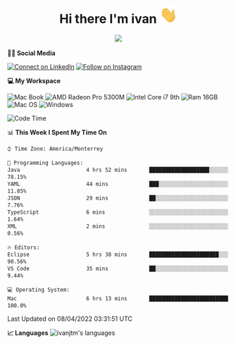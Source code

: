 <h1 align="center">Hi there I'm ivan <img src="https://raw.githubusercontent.com/ABSphreak/ABSphreak/master/gifs/Hi.gif" width="40px" /></h1>
<div align="center">
<img src="http://github-readme-streak-stats.herokuapp.com?user=ivanjtm&hide_border=true&background=00000000&border=FFFFFF00&sideNums=A8A8A8&sideLabels=A8A8A8&currStreakNum=FFC93C&dates=A8A8A8)](https://git.io/streak-stats"/>
</div>

**👦🏻 Social Media**

[![Connect on LinkedIn](https://img.shields.io/badge/LinkedIn-%230077B5.svg?&style=flat-square&logo=linkedin&logoColor=white)](https://www.linkedin.com/in/ivanjtm)
[![Follow on Instagram](https://img.shields.io/badge/Instagram-E4405F?style=flat-square&logo=instagram&logoColor=white)](https://www.instagram.com/ivanjtm)

**💻 My Workspace**

![Mac Book](https://img.shields.io/badge/Apple-MacBook_Pro_2019-999999?style=flat-square&logo=apple&logoColor=white)
![AMD Radeon Pro 5300M](https://img.shields.io/badge/AMD-Radeon_Pro_5300M-ED1C24?style=flat-square&logo=amd&logoColor=white)
![Intel Core i7 9th](https://img.shields.io/badge/Intel-Core_i7_9th-0071C5?style=flat-square&logo=intel&logoColor=white)
![Ram 16GB](https://img.shields.io/badge/RAM-16GB-230071C5?style=flat-square&logoColor=white)
![Mac OS](https://img.shields.io/badge/Mac%20OS-000000?style=flat-square&logo=apple&logoColor=white)
![Windows](https://img.shields.io/badge/Windows-0078D6?style=flat-square&logo=windows&logoColor=white)


<!--START_SECTION:waka-->
![Code Time](http://img.shields.io/badge/Code%20Time-653%20hrs%2046%20mins-blue)

📊 **This Week I Spent My Time On** 

```text
⌚︎ Time Zone: America/Monterrey

💬 Programming Languages: 
Java                     4 hrs 52 mins       ███████████████████░░░░░░   78.15% 
YAML                     44 mins             ███░░░░░░░░░░░░░░░░░░░░░░   11.85% 
JSON                     29 mins             ██░░░░░░░░░░░░░░░░░░░░░░░   7.76% 
TypeScript               6 mins              ░░░░░░░░░░░░░░░░░░░░░░░░░   1.64% 
XML                      2 mins              ░░░░░░░░░░░░░░░░░░░░░░░░░   0.56%

🔥 Editors: 
Eclipse                  5 hrs 38 mins       ██████████████████████░░░   90.56% 
VS Code                  35 mins             ██░░░░░░░░░░░░░░░░░░░░░░░   9.44%

💻 Operating System: 
Mac                      6 hrs 13 mins       █████████████████████████   100.0%

```


 Last Updated on 08/04/2022 03:31:51 UTC
<!--END_SECTION:waka-->
**📈 Languages**
 ![ivanjtm's languages](https://wakatime.com/share/@ivanjtm/a32f83c6-d0c9-49a4-a5ae-d0440b950377.svg)
